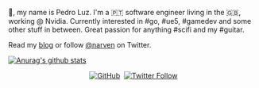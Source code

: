 👋️, my name is Pedro Luz. I'm a 🇵🇹️ software engineer living in the 🇬🇧️, working @ Nvidia. Currently interested in #go, #ue5, #gamedev and some other stuff in between. Great passion for anything #scifi and my #guitar.


Read my [blog](https://pedromsluz.com) or follow [@narven](https://twitter.com/narven) on Twitter.

[![Anurag's github stats](https://github-readme-stats.vercel.app/api?username=Narven&show_icons=true&theme=tokyonight)](https://github.com/anuraghazra/github-readme-stats)

<p align="center">
	<a href="https://github.com/narven"><img src="https://img.shields.io/github/followers/narven?label=narven&style=social" alt="GitHub"></a>&nbsp;
	<a href="https://twitter.com/narven"><img alt="Twitter Follow" src="https://img.shields.io/twitter/follow/narven?style=social"></a>
</p>
